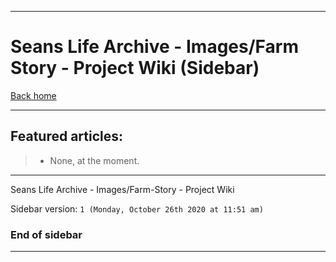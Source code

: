 
***

# Seans Life Archive - Images/Farm Story - Project Wiki (Sidebar)

[Back home](https://github.com/seanpm2001/SeansLifeArchive_Images_Farm-Story/wiki/)

***

## Featured articles:

> * None, at the moment.

***

Seans Life Archive - Images/Farm-Story - Project Wiki

Sidebar version: `1 (Monday, October 26th 2020 at 11:51 am)`

### End of sidebar

***
